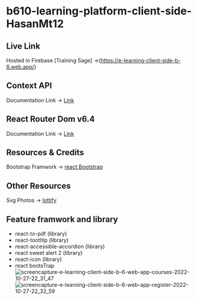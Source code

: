 # b610-learning-platform-client-side-HasanMt12


## Live Link



Hosted in Firebase [Training Sage] ->(https://e-learning-client-side-b-6.web.app/)

## Context API

Documentation Link -> [Link](https://reactjs.org/docs/context.html#api)

## React Router Dom v6.4 
Documentation Link -> [Link](https://reactrouter.com/en/main/start/overview)

## Resources & Credits
Bootstrap Framwork -> 
[react Bootstrap](https://react-bootstrap.github.io/)


## Other Resources



Svg Photos -> [lottify](https://accounts.lottiefiles.com/)
 ## Feature framwork and library
 
*  react-to-pdf (library)
* react-tootltip (library)
* react-accessible-accordion (library)
*  react sweet alert 2 (library)
* react-icon (library)
* react bootsTrap 
![screencapture-e-learning-client-side-b-6-web-app-courses-2022-10-27-22_31_47](https://user-images.githubusercontent.com/108423290/198347492-bd6c5f6c-27f8-4722-937f-76bce824d1fe.png)
![screencapture-e-learning-client-side-b-6-web-app-register-2022-10-27-22_32_59](https://user-images.githubusercontent.com/108423290/198347787-c945a2e1-3937-4ab6-a3b0-f95ac198e29f.png)



